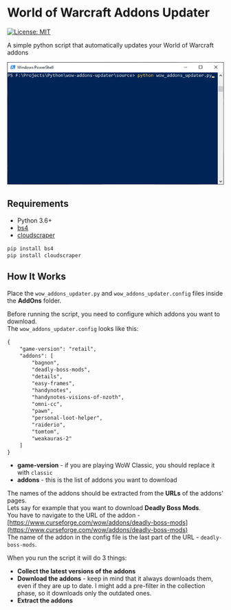 # World of Warcraft Addons Updater
[![License: MIT](https://img.shields.io/badge/License-MIT-brightgreen.svg)](https://github.com/dbrizov/wow-addons-updater/blob/master/LICENSE)

A simple python script that automatically updates your World of Warcraft addons

![wow_addons_updater.gif](https://github.com/dbrizov/wow-addons-updater/blob/master/docs/wow_addons_updater.gif)

## Requirements
- Python 3.6+
- [bs4](https://www.crummy.com/software/BeautifulSoup)
- [cloudscraper](https://github.com/VeNoMouS/cloudscraper)

```
pip install bs4
pip install cloudscraper
```

## How It Works
Place the `wow_addons_updater.py` and `wow_addons_updater.config` files inside the **AddOns** folder.

Before running the script, you need to configure which addons you want to download.<br>
The `wow_addons_updater.config` looks like this:
```
{
    "game-version": "retail",
    "addons": [
        "bagnon",
        "deadly-boss-mods",
        "details",
        "easy-frames",
        "handynotes",
        "handynotes-visions-of-nzoth",
        "omni-cc",
        "pawn",
        "personal-loot-helper",
        "raiderio",
        "tomtom",
        "weakauras-2"
    ]
}
```

- **game-version** - if you are playing WoW Classic, you should replace it with `classic`
- **addons** - this is the list of addons you want to download

The names of the addons should be extracted from the **URLs** of the addons' pages.<br>
Lets say for example that you want to download **Deadly Boss Mods**.<br>
You have to navigate to the URL of the addon - [https://www.curseforge.com/wow/addons/deadly-boss-mods](https://www.curseforge.com/wow/addons/deadly-boss-mods)<br>
The name of the addon in the config file is the last part of the URL - `deadly-boss-mods`.

When you run the script it will do 3 things:
- **Collect the latest versions of the addons**
- **Download the addons** - keep in mind that it always downloads them, even if they are up to date. I might add a pre-filter in the collection phase, so it downloads only the outdated ones.
- **Extract the addons**
